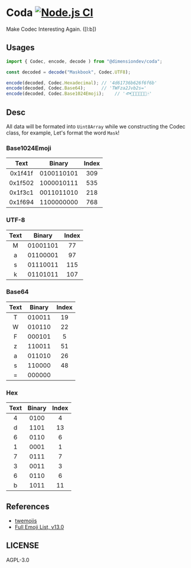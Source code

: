 # Coda [![Node.js CI][workflow-badge]][workflow]

Make Codec Interesting Again. ([I:b])

## Usages

```javascript
import { Codec, encode, decode ) from "@dimensiondev/coda";

const decoded = decode("Maskbook", Codec.UTF8);

encode(decoded, Codec.Hexadecimal); // '4d61736b626f6f6b'
encode(decoded, Codec.Base64);      // 'TWFza2Jvb2s='
encode(decoded, Codec.Base1024Emoji);    // '🐟🔂🏁🤖💧🚊😤🀄'
```

## Desc

All data will be formated into `Uint8Array` while we constructing the
Codec class, for example, Let's format the word `Mask`!

### Base1024Emoji

| Text    | Binary       | Index   |
| :----:  | :----------: | :-----: |
| 0x1f41f | 0100110101   | 309     |
| 0x1f502 | 1000010111   | 535     |
| 0x1f3c1 | 0011011010   | 218     |
| 0x1f694 | 1100000000   | 768     |

### UTF-8

| Text   | Binary     | Index   |
| :----: | :--------: | :-----: |
| M      | 01001101   | 77      |
| a      | 01100001   | 97      |
| s      | 01110011   | 115     |
| k      | 01101011   | 107     |

### Base64

| Text   | Binary   | Index   |
| :----: | :------: | :-----: |
| T      | 010011   | 19      |
| W      | 010110   | 22      |
| F      | 000101   | 5       |
| z      | 110011   | 51      |
| a      | 011010   | 26      |
| s      | 110000   | 48      |
| =      | 000000   |         |

### Hex

| Text   | Binary   | Index   |
| :----: | :------: | :-----: |
| 4      | 0100     | 4       |
| d      | 1101     | 13      |
| 6      | 0110     | 6       |
| 1      | 0001     | 1       |
| 7      | 0111     | 7       |
| 3      | 0011     | 3       |
| 6      | 0110     | 6       |
| b      | 1011     | 11      |

## References

+ [twemojis][twemojis]
+ [Full Emoji List, v13.0][full-emoji-list]

## LICENSE

AGPL-3.0

[twemojis]: https://github.com/twitter/twemoji
[workflow]: https://github.com/DimensionDev/coda/actions?query=workflow%3A%22Node.js+CI%22
[workflow-badge]: https://github.com/DimensionDev/coda/workflows/Node.js%20CI/badge.svg
[full-emoji-list]: https://unicode.org/emoji/charts/full-emoji-list.html
